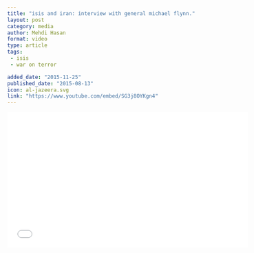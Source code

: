 ```yaml
---
title: "isis and iran: interview with general michael flynn."
layout: post
category: media
author: Mehdi Hasan
format: video
type: article
tags: 
 - isis
 - war on terror

added_date: "2015-11-25"
published_date: "2015-08-13"
icon: al-jazeera.svg
link: "https://www.youtube.com/embed/SG3j8OYKgn4"
---
```


<iframe width="560" height="315" src="{{ page.link }}?showinfo=0&wmode=transparent&modestbranding=1&rel=0" frameborder="0" allowfullscreen></iframe>
